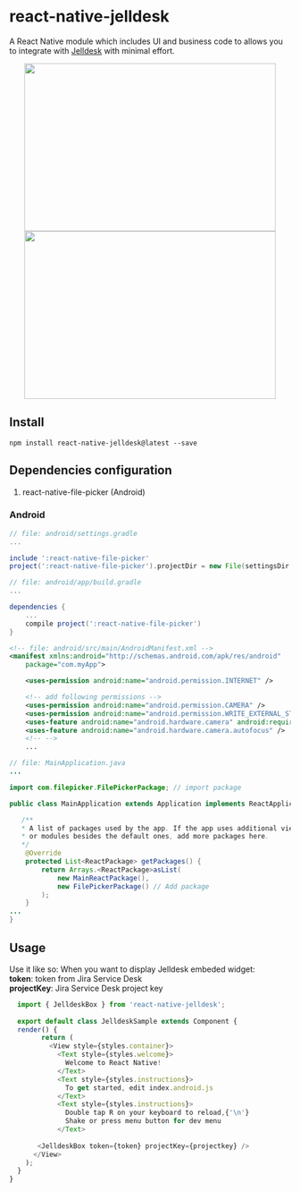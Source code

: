 # react-native-jelldesk
A React Native module which includes UI and business code to allows you to integrate with [Jelldesk](http://www.jelldesk.com/) with minimal effort.

<p align="center">
 <a href="#"><img src="https://lh3.googleusercontent.com/4D7Mr6N5HyQS_HIVRF1n8MqcuJIT8DjkpqKkyhCjBGUdy8eVBeLQycdMBvFnQjwNDgKzuCmKcbg693Y=w1600-h770-rw" height="300" width="450"></a>
 <a href="#"><img src="https://lh5.googleusercontent.com/pNCfcGNi-JBWRLzyr2KYhBfe04st6HlRZdCOB6wlbwghSBXgDpFZtk9MXQ2P7TKclXIJOlmDa47JnGk=w1600-h770-rw" height="300" width="450">
 </a>
</p>

## Install
`npm install react-native-jelldesk@latest --save`

## Dependencies configuration
1. react-native-file-picker (Android)
### Android
```gradle
// file: android/settings.gradle
...

include ':react-native-file-picker'
project(':react-native-file-picker').projectDir = new File(settingsDir, '../node_modules/react-native-file-picker/android')
```
```gradle
// file: android/app/build.gradle
...

dependencies {
    ...
    compile project(':react-native-file-picker')
}
```
```xml
<!-- file: android/src/main/AndroidManifest.xml -->
<manifest xmlns:android="http://schemas.android.com/apk/res/android"
    package="com.myApp">

    <uses-permission android:name="android.permission.INTERNET" />

    <!-- add following permissions -->
    <uses-permission android:name="android.permission.CAMERA" />
    <uses-permission android:name="android.permission.WRITE_EXTERNAL_STORAGE"/>
    <uses-feature android:name="android.hardware.camera" android:required="true"/>
    <uses-feature android:name="android.hardware.camera.autofocus" />
    <!-- -->
    ...
```
```java
// file: MainApplication.java
...

import com.filepicker.FilePickerPackage; // import package

public class MainApplication extends Application implements ReactApplication {

   /**
   * A list of packages used by the app. If the app uses additional views
   * or modules besides the default ones, add more packages here.
   */
    @Override
    protected List<ReactPackage> getPackages() {
        return Arrays.<ReactPackage>asList(
            new MainReactPackage(),
            new FilePickerPackage() // Add package
        );
    }
...
}
```

## Usage
 Use it like so:
 When you want to display Jelldesk embeded widget:  
 **token**: token from Jira Service Desk  
 **projectKey**: Jira Service Desk project key  
 
```js
  import { JelldeskBox } from 'react-native-jelldesk';
  
  export default class JelldeskSample extends Component {
  render() {    
	    return (
	      <View style={styles.container}>
	        <Text style={styles.welcome}>
	          Welcome to React Native!
	        </Text>
	        <Text style={styles.instructions}>
	          To get started, edit index.android.js
	        </Text>
	        <Text style={styles.instructions}>
	          Double tap R on your keyboard to reload,{'\n'}
	          Shake or press menu button for dev menu
	        </Text>
    
       <JelldeskBox token={token} projectKey={projectkey} />
      </View>
    );
  }
}
```
